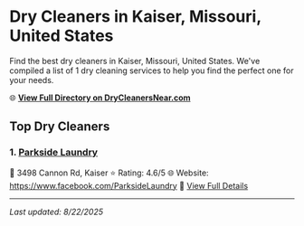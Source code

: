 # Dry Cleaners in Kaiser, Missouri, United States

Find the best dry cleaners in Kaiser, Missouri, United States. We've compiled a list of 1 dry cleaning services to help you find the perfect one for your needs.

🌐 **[View Full Directory on DryCleanersNear.com](https://drycleanersnear.com/city/US/Missouri/Kaiser)**

## Top Dry Cleaners

### 1. [Parkside Laundry](https://drycleanersnear.com/dryCleaner/688d7124eedd882ede90be12/parkside-laundry)
📍 3498 Cannon Rd, Kaiser
⭐ Rating: 4.6/5
🌐 Website: https://www.facebook.com/ParksideLaundry
🔗 [View Full Details](https://drycleanersnear.com/dryCleaner/688d7124eedd882ede90be12/parkside-laundry)


---

*Last updated: 8/22/2025*
